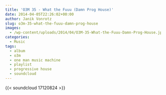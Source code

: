```yaml
---
title: 'O3M 35 - What the Fuuu (Damn Prog House)'
date: 2014-04-05T22:26:02+00:00
author: Janik Vonrotz
slug: o3m-35-what-the-fuuu-damn-prog-house
images:
  - /wp-content/uploads/2014/04/O3M-35-What-the-Fuuu-Damn-Prog-House.jpg
categories:
  - Music
tags:
  - album
  - o3m
  - one man music machine
  - playlist
  - progressive house
  - soundcloud
---
```

{{< soundcloud 17120824 >}}